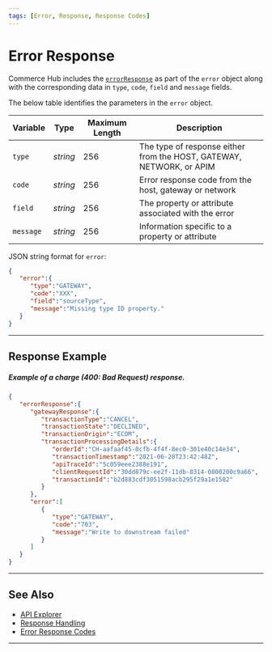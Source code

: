 ```yaml
---
tags: [Error, Response, Response Codes]
---
```


# Error Response

Commerce Hub includes the [`errorResponse`](?path=docs/Resources/Guides/Response-Codes/Error.md) as part of the `error` object along with the corresponding data in `type`, `code`, `field` and `message` fields. 

<!--
type: tab
titles: error, JSON Example
-->

The below table identifies the parameters in the `error` object.

| Variable | Type| Maximum Length | Description |
|---------|----------|----------------|---------|
| `type` | *string* | 256 | The type of response either from the HOST, GATEWAY, NETWORK, or APIM |
| `code` | *string* | 256 | Error response code from the host, gateway or network |
| `field` | *string* | 256 | The property or attribute associated with the error |
| `message` | *string* | 256 | Information specific to a property or attribute |


<!--
type: tab
-->

JSON string format for `error`:

```json
{
   "error":{
      "type":"GATEWAY",
      "code":"XXX",
      "field":"sourceType",
      "message":"Missing type ID property."
   }
}
```

<!-- type: tab-end -->

---

## Response Example

<!--
type: tab
titles: Error Response
-->

##### Example of a charge (400: Bad Request) response.

```json
{
   "errorResponse":{
      "gatewayResponse":{
         "transactionType":"CANCEL",
         "transactionState":"DECLINED",
         "transactionOrigin":"ECOM",
         "transactionProcessingDetails":{
            "orderId":"CH-aafaaf45-0cfb-4f4f-8ec0-301e40c14e34",
            "transactionTimestamp":"2021-06-20T23:42:48Z",
            "apiTraceId":"5c059eee2388e191",
            "clientRequestId":"30dd879c-ee2f-11db-8314-0800200c9a66",
            "transactionId":"b2d883cdf3051598acb295f29a1e1582"
         }
      },
      "error":[
         {
            "type":"GATEWAY",
            "code":"703",
            "message":"Write to downstream failed"
         }
      ]
   }
}
```

<!-- type: tab-end -->

---

## See Also

- [API Explorer](../api/?type=post&path=/payments/v1/charges)
- [Response Handling](?path=docs/Resources/Guides/Response-Codes/Response-Handling.md)
- [Error Response Codes](?path=docs/Resources/Guides/Response-Codes/Error-Code.md)

---
